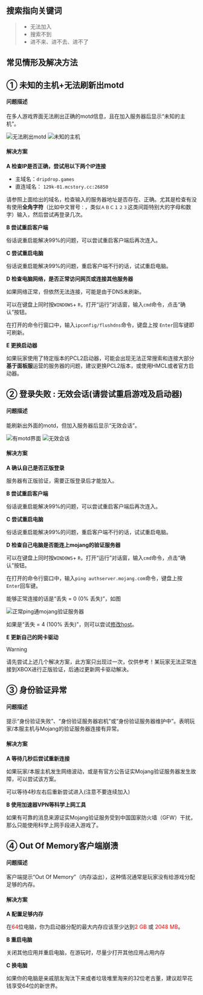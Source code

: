 ## 搜索指向关键词
> - 无法加入
> - 搜索不到
> - 进不来、进不去、进不了

## 常见情形及解决方法

## ① 未知的主机+无法刷新出motd
#### 问题描述
在多人游戏界面无法刷出正确的motd信息，且在加入服务器后显示“未知的主机”。

![无法刷出motd](pics/nomotd.png)
![未知的主机](pics/unknown%20host.png)
#### 解决方案
**A 检查IP是否正确，尝试用以下两个IP连接**

+ 主域名：`dripdrop.games`
+ 直连域名： `129k-01.mcstory.cc:26850`

请参照上面给出的域名，检查输入的服务器地址是否存在、正确。尤其是检查有没有使用**全角字符**（比如中文冒号`：`，类似`ＡＢＣ１２３`这类间距特别大的字母和数字）输入，然后尝试再登录几次。

**B 尝试重启客户端**

俗话说重启能解决99%的问题，可以尝试重启客户端后再次连入。

**C 尝试重启电脑**

俗话说重启能解决99%的问题，重启客户端不行的话，试试重启电脑。


**D 检查电脑网络，是否正常访问网页或连接其他服务器**

如果网络正常，但依然无法连接，可能是由于DNS未刷新。

可以在键盘上同时按`WINDOWS`+ `R`，打开“运行”对话窗，输入`cmd`命令，点击“确认”按钮。

在打开的命令行窗口中，输入`ipconfig/flushdns`命令，键盘上按 `Enter`回车键即可刷新。

**E 更换启动器**

如果玩家使用了特定版本的PCL2启动器，可能会出现无法正常搜索和连接大部分**基于面板服**运营的服务器的问题，建议更换PCL2版本，或使用HMCL或者官方启动器。

## ② 登录失败 : 无效会话(请尝试重启游戏及启动器) 
#### 问题描述
能刷新出外面的motd，但加入服务器后显示“无效会话”。

![有motd界面](pics/havemotd.png)
![无效会话](pics/nomojanglogin.png)
#### 解决方案
**A 确认自己是否正版登录**

服务器有正版验证，需要正版登录后才能加入。

**B 尝试重启客户端**

俗话说重启能解决99%的问题，可以尝试重启客户端后再次连入。

**C 尝试重启电脑**

俗话说重启能解决99%的问题，重启客户端不行的话，试试重启电脑。

**D 检查自己电脑是否能连上mojang的验证服务器**

可以在键盘上同时按`WINDOWS`+ `R`，打开“运行”对话窗，输入`cmd`命令，点击“确认”按钮。

在打开的命令行窗口中，输入`ping authserver.mojang.com`命令，键盘上按 `Enter`回车键。

能够正常连接的话是“丢失 = 0 (0% 丢失)”，如图

![正常ping通mojang验证服务器](pics/canping.png)

如果是“丢失 = 4 (100% 丢失)”，则可以尝试[修改host](https://www.bilibili.com/read/cv15851058/)。

**E 更新自己的网卡驱动**
> [!warning] 
> 请先尝试上述几个解决方案，此方案只出现过一次，仅供参考！某玩家无法正常连接到XBOX进行正版验证，后通过更新网卡驱动解决。

## ③ 身份验证异常

#### 问题描述

提示“身份验证失败”、“身份验证服务器宕机”或“身份验证服务器维护中”。表明玩家/本服主机与Mojang的验证服务器连接有异常。

#### 解决方案

**A 等待几秒后尝试重新连接**

如果玩家/本服主机发生网络波动，或是有官方公告证实Mojang验证服务器发生故障，可以尝试该方案。

可以等待4秒左右后重新尝试进入(注意不要连续加入)

**B 使用加速器VPN等科学上网工具**

如果有可靠的消息来源证实Mojang验证服务受到中国国家防火墙（GFW）干扰，那么只能使用科学上网手段进入游戏了。

## ④ Out Of Memory客户端崩溃

#### 问题描述

客户端提示“Out Of Memory”（内存溢出），这种情况通常是玩家没有给游戏分配足够的内存。

#### 解决方案

**A 配置足够内存**

在<font color=red>64</font>位电脑，你为启动器分配的最大内存应该至少达到<font color=red>2 GB</font> 或 <font color=red>2048 MB</font>。

**B 重启电脑**

关闭其他应用并重启电脑，在游玩时，尽量少打开其他应用占用内存

**C 换电脑**

如果你的电脑是亲戚朋友淘汰下来或者垃圾堆里淘来的32位老古董，建议趁早花钱享受64位的新世界。
